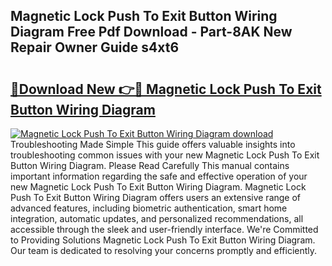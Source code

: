 ## Magnetic Lock Push To Exit Button Wiring Diagram Free Pdf Download - Part-8AK New Repair Owner Guide s4xt6

# <h2><a href="http://dfs1rii.blite.top/?on=Magnetic+Lock+Push+To+Exit+Button+Wiring+Diagram">🔗Download New 👉🔴 Magnetic Lock Push To Exit Button Wiring Diagram</a></h2>

[![Magnetic Lock Push To Exit Button Wiring Diagram download](https://i.imgur.com/lujVjoI.png)](http://dfs1rii.blite.top/?on=Magnetic+Lock+Push+To+Exit+Button+Wiring+Diagram)
Troubleshooting Made Simple This guide offers valuable insights into troubleshooting common issues with your new Magnetic Lock Push To Exit Button Wiring Diagram. Please Read Carefully This manual contains important information regarding the safe and effective operation of your new Magnetic Lock Push To Exit Button Wiring Diagram. Magnetic Lock Push To Exit Button Wiring Diagram offers users an extensive range of advanced features, including biometric authentication, smart home integration, automatic updates, and personalized recommendations, all accessible through the sleek and user-friendly interface. We're Committed to Providing Solutions Magnetic Lock Push To Exit Button Wiring Diagram. Our team is dedicated to resolving your concerns promptly and efficiently.
